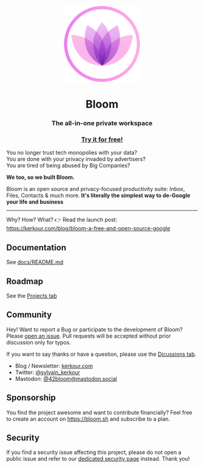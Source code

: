 <p align="center">
  <a href="https://bloom.sh" target="_blank" rel="noopener"><img alt="Bloom logo" src="./docs/logo.png" height="200" /></a>
  <h1 align="center">Bloom</h1>
  <h3 align="center">The all-in-one private workspace</h3>
  <h3 align="center">
    <a href="https://bloom.sh">Try it for free!</a>
  </h3>
</p>


You no longer trust tech monopolies with your data?<br/>
You are done with your privacy invaded by advertisers? <br/>
You are tired of being abused by Big Companies?

**We too, so we built Bloom.**

Bloom is an open source and privacy-focused productivity suite: Inbox, Files, Contacts &
much more. **It's literally the simplest way to de-Google your life and business**


--------------------------------

Why? How? What? 👉 Read the launch post: https://kerkour.com/blog/bloom-a-free-and-open-source-google



## Documentation

See [docs/README.md](docs/README.md)



## Roadmap

See the [Projects tab](https://github.com/skerkour/bloom/projects)



## Community

Hey! Want to report a Bug or participate to the development of Bloom? Please [open an issue](https://github.com/skerkour/bloom/issues). Pull requests will be accepted without prior discussion only for typos.

If you want to say thanks or have a question, please use the [Dicussions tab](https://github.com/skerkour/bloom/discussions).

* Blog / Newsletter: [kerkour.com](https://kerkour.com)
* Twitter: [@sylvain_kerkour](https://twitter.com/@sylvain_kerkour)
* Mastodon: [@42bloom@mastodon.social](https://mastodon.social/@42bloom)



## Sponsorship

You find the project awesome and want to contribute financially? Feel free to create an account
on https://bloom.sh and subscribe to a plan.



## Security

If you find a security issue affecting this project, please do not open a public issue and refer to our
[dedicated security page](https://bloom.sh/security) instead. Thank you!
